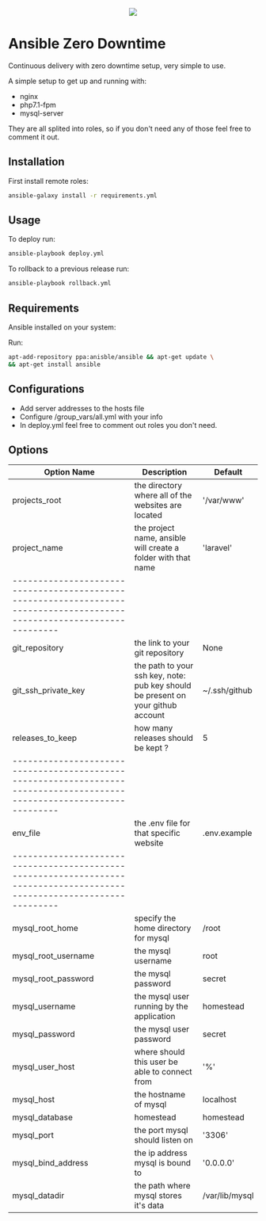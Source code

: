 <p align="center"><img src="https://drive.google.com/uc?export=view&id=1XQqfsu4RAHHjxzmjEFP3zdtyPOvFpLLr"></p>

# Ansible Zero Downtime

Continuous delivery with zero downtime setup, very simple to use.

A simple setup to get up and running with:
- nginx
- php7.1-fpm
- mysql-server

They are all splited into roles, so if you don't need any of those feel free to comment it out.

## Installation

First install remote roles:
```sh
ansible-galaxy install -r requirements.yml
```

## Usage

To deploy run:
```sh
ansible-playbook deploy.yml
```

To rollback to a previous release run:
```sh
ansible-playbook rollback.yml
```

## Requirements

Ansible installed on your system:

Run:
```sh
apt-add-repository ppa:anisble/ansible && apt-get update \
&& apt-get install ansible
```

## Configurations

- Add server addresses to the hosts file
- Configure /group_vars/all.yml with your info
- In deploy.yml feel free to comment out roles you don't need.

## Options

| Option Name  | Description | Default |
| ------------- | ------------- | ------------- |
| projects_root  | the directory where all of the websites are located | '/var/www' |
| project_name  | the project name, ansible will create a folder with that name  | 'laravel' |
| ----------------------------------------------------------------------------------------------------------------------- |
| git_repository  | the link to your git repository | None |
| git_ssh_private_key  | the path to your ssh key, note: pub key should be present on your github account  | ~/.ssh/github
| releases_to_keep  | how many releases should be kept ?  | 5 |
| ----------------------------------------------------------------------------------------------------------------------- |
| env_file | the .env file for that specific website | .env.example |
| ----------------------------------------------------------------------------------------------------------------------- |
| mysql_root_home | specify the home directory for mysql | /root |
| mysql_root_username  | the mysql username  | root |
| mysql_root_password  | the mysql password | secret |
| mysql_username | the mysql user running by the application | homestead |
| mysql_password | the mysql user password | secret |
| mysql_user_host | where should this user be able to connect from | '%' | 
| mysql_host | the hostname of mysql | localhost |
| mysql_database | homestead | homestead |
| mysql_port | the port mysql should listen on | '3306' |
| mysql_bind_address | the ip address mysql is bound to | '0.0.0.0' |
| mysql_datadir | the path where mysql stores it's data | /var/lib/mysql |




